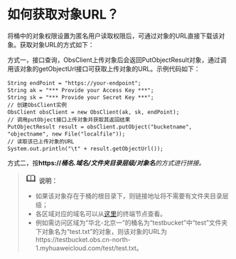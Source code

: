 # 如何获取对象URL？<a name="ZH-CN_TOPIC_0159382821"></a>

将桶中的对象权限设置为匿名用户读取权限后，可通过对象的URL直接下载该对象。获取对象URL的方式如下：

方式一，接口查询，ObsClient上传对象后会返回PutObjectResult对象，通过调用该对象的getObjectUrl接口可获取上传对象的URL。示例代码如下：

```
String endPoint = "https://your-endpoint";
String ak = "*** Provide your Access Key ***";
String sk = "*** Provide your Secret Key ***";
// 创建ObsClient实例
ObsClient obsClient = new ObsClient(ak, sk, endPoint);
// 调用putObject接口上传对象并获取其返回结果
PutObjectResult result = obsClient.putObject("bucketname", "objectname", new File("localfile"));
// 读取该已上传对象的URL
System.out.println("\t" + result.getObjectUrl());
```

方式二，按**https://**_**桶名.域名/文件夹目录层级/对象名**的方式进行拼接。_

>![](public_sys-resources/icon-note.gif) **说明：**   
>-   如果该对象存在于桶的根目录下，则链接地址将不需要有文件夹目录层级；  
>-   各区域对应的域名可以从[这里](https://developer.huaweicloud.com/endpoint)的终端节点查看。  
>-   例如需访问区域为“华北-北京一”的桶名为“testbucket”中“test”文件夹下对象名为“test.txt”的对象，则该对象的URL为https://testbucket.obs.cn-north-1.myhuaweicloud.com/test/test.txt。  

